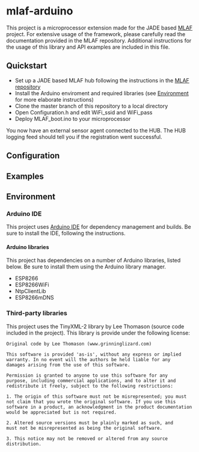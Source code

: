 # mlaf-arduino
This project is a microprocessor extension made for the JADE based [MLAF](https://github.com/MSDA-LifeCycleAgents/mlaf-java) project. For extensive usage of the framework, please carefully read the documentation provided in the MLAF repository. Additional instructions for the usage of this library and API examples are included in this file.

## Quickstart
* Set up a JADE based MLAF hub following the instructions in the [MLAF repository](https://github.com/MSDA-LifeCycleAgents/mlaf-java)
* Install the Arduino enviroment and required libraries (see [Environment](#Environment) for more elaborate instructions)
* Clone the master branch of this repository to a local directory
* Open Configuration.h and edit WiFi_ssid and WiFi_pass
* Deploy MLAF_boot.ino to your microprocessor

You now have an external sensor agent connected to the HUB. The HUB logging feed should tell you if the registration went successful.

## Configuration

## Examples

## Environment

### Arduino IDE
This project uses [Arduino IDE](https://www.arduino.cc/en/Main/Software) for dependency management and builds. Be sure to install the IDE, following the instructions. 

#### Arduino libraries
This project has dependencies on a number of Arduino libraries, listed below. Be sure to install them using the Arduino library manager.
* ESP8266
* ESP8266WiFi
* NtpClientLib
* ESP8266mDNS

### Third-party libraries
This project uses the TinyXML-2 library by Lee Thomason (source code included in the project). This library is provide under the following license:

```
Original code by Lee Thomason (www.grinninglizard.com)

This software is provided 'as-is', without any express or implied
warranty. In no event will the authors be held liable for any
damages arising from the use of this software.

Permission is granted to anyone to use this software for any
purpose, including commercial applications, and to alter it and
redistribute it freely, subject to the following restrictions:

1. The origin of this software must not be misrepresented; you must
not claim that you wrote the original software. If you use this
software in a product, an acknowledgment in the product documentation
would be appreciated but is not required.

2. Altered source versions must be plainly marked as such, and
must not be misrepresented as being the original software.

3. This notice may not be removed or altered from any source
distribution.
```
